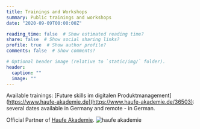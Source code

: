 ```yaml
---
title: Trainings and Workshops
summary: Public trainings and workshops
date: "2020-09-09T00:00:00Z"

reading_time: false  # Show estimated reading time?
share: false  # Show social sharing links?
profile: true  # Show author profile?
comments: false  # Show comments?

# Optional header image (relative to `static/img/` folder).
header:
  caption: ""
  image: ""
---
```

Available trainings:
[Future skills im digitalen Produktmanagement](https://www.haufe-akademie.de](https://www.haufe-akademie.de/36503): several dates available in Germany and remote - in German.


Official Partner of [Haufe Akademie](https://www.haufe-akademie.de).
![haufe akademie](https://www.haufe-akademie.de/shop_static/dist/assets/images/elevate/logos/logo_header.svg?v=1742919510)


